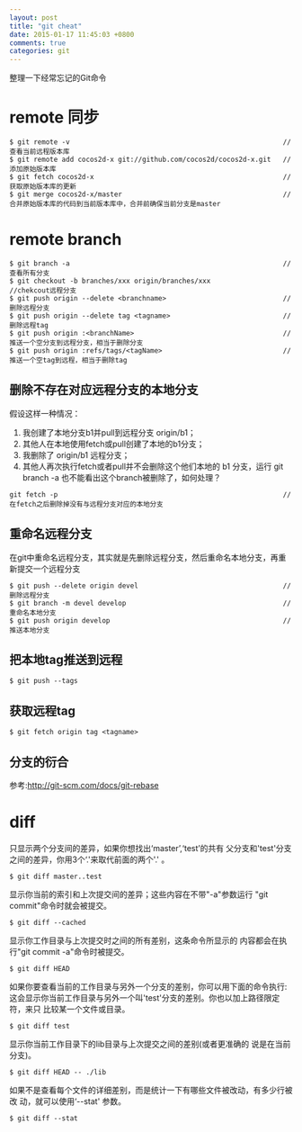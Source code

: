 ```yaml
---
layout: post
title: "git cheat"
date: 2015-01-17 11:45:03 +0800
comments: true
categories: git
---
```


整理一下经常忘记的Git命令

# remote 同步

```
$ git remote -v                                                     // 查看当前远程版本库
$ git remote add cocos2d-x git://github.com/cocos2d/cocos2d-x.git   // 添加原始版本库
$ git fetch cocos2d-x                                               // 获取原始版本库的更新
$ git merge cocos2d-x/master                                        // 合并原始版本库的代码到当前版本库中，合并前确保当前分支是master
```

# remote branch

```
$ git branch -a                                                     //查看所有分支
$ git checkout -b branches/xxx origin/branches/xxx                  //chekcout远程分支
$ git push origin --delete <branchname>                             //删除远程分支
$ git push origin --delete tag <tagname>                            //删除远程tag
$ git push origin :<branchName>                                     //推送一个空分支到远程分支，相当于删除分支
$ git push origin :refs/tags/<tagName>                              //推送一个空tag到远程，相当于删除tag
```

## 删除不存在对应远程分支的本地分支

假设这样一种情况：

1. 我创建了本地分支b1并pull到远程分支 origin/b1；
2. 其他人在本地使用fetch或pull创建了本地的b1分支；
3. 我删除了 origin/b1 远程分支；
4. 其他人再次执行fetch或者pull并不会删除这个他们本地的 b1 分支，运行 git branch -a 也不能看出这个branch被删除了，如何处理？

```
git fetch -p                                                        //在fetch之后删除掉没有与远程分支对应的本地分支
```

## 重命名远程分支

在git中重命名远程分支，其实就是先删除远程分支，然后重命名本地分支，再重新提交一个远程分支

```
$ git push --delete origin devel                                    //删除远程分支
$ git branch -m devel develop                                       //重命名本地分支
$ git push origin develop                                           //推送本地分支
```

## 把本地tag推送到远程

```
$ git push --tags
```

## 获取远程tag

```
$ git fetch origin tag <tagname>
```

## 分支的衍合

参考:http://git-scm.com/docs/git-rebase

# diff

只显示两个分支间的差异，如果你想找出‘master’,‘test’的共有 父分支和'test'分支之间的差异，你用3个‘.'来取代前面的两个'.' 。

```
$ git diff master..test
```

显示你当前的索引和上次提交间的差异；这些内容在不带"-a"参数运行 "git commit"命令时就会被提交。

```
$ git diff --cached
```

显示你工作目录与上次提交时之间的所有差别，这条命令所显示的 内容都会在执行"git commit -a"命令时被提交。

```
$ git diff HEAD
```

如果你要查看当前的工作目录与另外一个分支的差别，你可以用下面的命令执行:
这会显示你当前工作目录与另外一个叫'test'分支的差别。你也以加上路径限定符，来只 比较某一个文件或目录。
```
$ git diff test
```

显示你当前工作目录下的lib目录与上次提交之间的差别(或者更准确的 说是在当前分支)。
```
$ git diff HEAD -- ./lib
```

如果不是查看每个文件的详细差别，而是统计一下有哪些文件被改动，有多少行被改 动，就可以使用‘--stat' 参数。

```
$ git diff --stat
```
